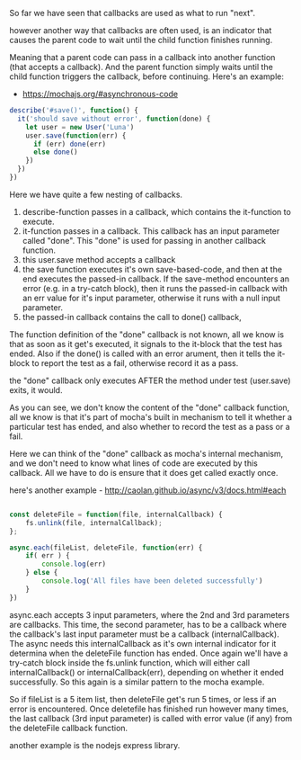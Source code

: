 So far we have seen that callbacks are used as what to run "next". 

however another way that callbacks are often used, is an indicator that causes the parent code to wait until the child function finishes running. 


Meaning that a parent code can pass in a callback into another function (that accepts a callback). And the parent function simply waits until the child function triggers the callback, before continuing.  Here's an example:

- https://mochajs.org/#asynchronous-code


```javascript
describe('#save()', function() {
  it('should save without error', function(done) {
    let user = new User('Luna')
    user.save(function(err) {
      if (err) done(err)
      else done()
    })
  })
})
```

Here we have quite a few nesting of callbacks. 

1. describe-function passes in a callback, which contains the it-function to execute. 
2. it-function passes in a callback. This callback has an input parameter called "done". This "done" is used for passing in another callback function. 
3. this user.save method accepts a callback
4. the save function executes it's own save-based-code, and then at the end executes the passed-in callback. If the save-method encounters an error (e.g. in a try-catch block), then it runs the passed-in callback with an err value for it's input parameter, otherwise it runs with a null input parameter.  
5. the passed-in callback contains the call to done() callback,


The function definition of the "done" callback is not known, all we know is that as soon as it get's executed, it signals to the it-block that the test has ended. Also if the done() is called with an error arument, then it tells the it-block to report the test as a fail, otherwise record it as a pass. 


the "done" callback only executes AFTER the method under test (user.save) exits, it would. 

As you can see, we don't know the content of the "done" callback function, all we know is that it's part of mocha's built in mechanism to tell it whether a particular test has ended, and also whether to record the test as a pass or a fail. 

Here we can think of the "done" callback as mocha's internal mechanism, and we don't need to know what lines of code are executed by this callback. All we have to do is ensure that it does get called exactly once. 


here's another example - http://caolan.github.io/async/v3/docs.html#each

```javascript

const deleteFile = function(file, internalCallback) {
    fs.unlink(file, internalCallback);
};

async.each(fileList, deleteFile, function(err) {
    if( err ) {
        console.log(err)
    } else {
        console.log('All files have been deleted successfully')
    }
})
```

async.each accepts 3 input parameters, where the 2nd and 3rd parameters are callbacks. 
This time, the second parameter, has to be a callback where the callback's last input parameter must be a callback (internalCallback). The async needs this internalCallback as it's own internal indicator for it determina when the deleteFile function has ended. Once again we'll have a try-catch block inside the 
fs.unlink function, which will either call internalCallback() or internalCallback(err), depending on whether it ended successfully. So this again is a similar pattern to the mocha example. 

So if fileList is a 5 item list, then deleteFile get's run 5 times, or less if an error is encountered. Once deletefile has finished run however many times, the last callback (3rd input parameter) is called with error value (if any) from the deleteFile callback function. 


another example is the nodejs express library. 